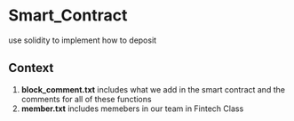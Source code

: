 # Smart_Contract
use solidity to implement how to deposit 

## Context
1. **block_comment.txt** includes what we add in the smart contract and the comments for all of these functions
2. **member.txt** includes memebers in our team in Fintech Class
